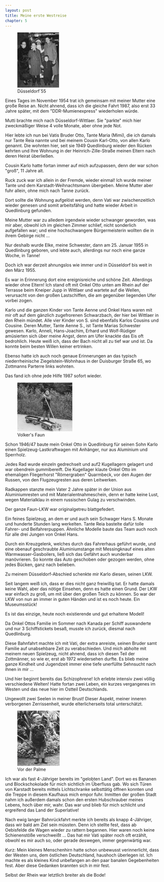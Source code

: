 ```yaml
---  
layout: post
title: Meine erste Westreise
chapter: 5
---  
```




<figure class="right"><a href="/bilder/010.jpg" title="Klicken f&uuml;r Grossansicht" rel="facebox"><img title="Du&#x308;sseldorf&#xb4;55" src="/bilder/thumb-010.png"></a><figcaption>Du&#x308;sseldorf&#xb4;55</figcaption></figure>
 Eines Tages im November 1954 trat ich gemeinsam mit meiner Mutter eine
große Reise an. Nicht ahnend, dass ich die gleiche Fahrt 1987, also erst 33
Jahre später, mit dem "DDR-Mumienexpress" wiederholen würde.

Mutti brachte mich nach Düsseldorf-Wittlaer. Sie "parkte" mich hier
zweckmäßiger Weise 4 volle Monate, aber ohne jede Not.

Hier lebte ich nun bei Vatis Bruder Otto, Tante Maria (Mimi), die ich damals
nur Tante Reia nannte und bei meinem Cousin Karl-Otto, von allen Karlo
genannt. Die wohnten hier, seit sie 1949 Quedlinburg wieder den Rücken kehrten
und Ihre Wohnung in der Heinrich-Zille-Straße meinen Eltern nach deren Heirat
überließen.

Cousin Karlo hatte fortan immer auf mich aufzupassen, denn der war schon
"groß", 11 Jahre alt.

Ruck zuck war ich allein in der Fremde, wieder einmal! Ich wurde meiner Tante
und dem Karstadt-Weihnachtsmann übergeben. Meine Mutter aber fuhr allein, ohne
mich nach Tanne zurück.

Dort sollte die Wohnung aufgelöst werden, denn Vati war zwischenzeitlich
wieder genesen und somit arbeitsfähig und hatte wieder Arbeit in Quedlinburg
gefunden.

Meine Mutter war zu alledem irgendwie wieder schwanger geworden, was mir aber,
obwohl ich im gleichen Zimmer schlief, nicht sonderlich aufgefallen war; und
eine hochschwangere Bürgermeisterin wollten die in ihrem Gebirge nicht …

Nur deshalb wurde Elke, meine Schwester, dann am 25. Januar 1955 in
Quedlinburg geboren, und lebte auch, allerdings nur noch eine ganze Woche, in
Tanne!

Doch ich war derzeit ahnungslos wie immer und in Düsseldorf bis weit in den
März 1955.

Es war in Erinnerung dort eine ereignisreiche und schöne Zeit. Allerdings
wieder ohne Eltern! Ich stand oft mit Onkel Otto unten am Rhein auf der
Terrasse beim Kneiper Jupp in Wittlaer und wartete auf die Wellen, verursacht
von den großen Lastschiffen, die am gegenüber liegenden Ufer vorbei zogen.

Karlo und die ganzen Kinder von Tante Aenne und Onkel Hans waren mit mir oft
auf dem gänzlich zugefrorenen Schwarzbach, der hier bei Wittlaer in den Rhein
mündet. Alle vier Kinder von S. sind ebenfalls Karlos Cousins und Cousine.
Deren Mutter, Tante Aenne S., ist Tante Marias Schwester gewesen. Karlo,
Anneli, Hans-Joachim, Erhard und Wolf-Rüdiger amüsierten sich über meine
Angst, denn am Ufer knackte das Eis oft bedrohlich. Heute weiß ich, dass der
Bach nicht all zu tief war und ist. Da konnte beim besten Willen keiner
ertrinken.

Ebenso hatte ich auch noch genaue Erinnerungen an das typisch niederrheinische
Ziegelstein-Wohnhaus in der Duisburger Straße 65, wo Zottmanns Parterre links
wohnten.

Das fand ich ohne jede Hilfe 1987 sofort wieder.

<figure class="left"><a href="/bilder/011.jpg" title="Klicken f&uuml;r Grossansicht" rel="facebox"><img title="Volker&#x27;s Faun" src="/bilder/thumb-011.png"></a><figcaption>Volker&#x27;s Faun</figcaption></figure>
 Schon 1946/47 baute mein Onkel Otto in Quedlinburg für seinen Sohn
Karlo einen Spielzeug-Lastkraftwagen mit Anhänger, nur aus Aluminium und
Sperrholz.

Jedes Rad wurde einzeln gedrechselt und auf2 Kugellagern gelagert und war
obendrein gummibereift. Die Kugellager klaute Onkel Otto im ehemaligen
Fliegerhorst "Römergraben" Quarmbeck, vor den Augen der Russen, von den
Flugzeugresten aus deren Leitwerken.

Radkappen stanzte mein Vater 2 Jahre später in der Union aus Aluminiumresten
und mit Materialentnahmeschein, denn er hatte keine Lust, wegen Materialklau
in einem russischen Gulag zu verschwinden.

Der ganze Faun-LKW war originalgetreu blattgefedert.

Ein feines Spielzeug, an dem er und auch sein Schwager Hans S. Monate und
hunderte Stunden lang werkelten. Tante Reia bastelte dafür tolle Fahrer- und
Beifahrerpuppen. Ähnliche Modelle baute das Team auch noch für alle drei
Jungen von Onkel Hans.

Durch ein Kreuzgelenk, welches durch das Fahrerhaus geführt wurde, und eine
obenauf geschraubte Aluminiumstange mit Messingknauf eines alten
Warmwasser-Gasboilers, ließ sich das Gefährt auch wunderbar manövrieren. So
konnte das Auto geschoben oder gezogen werden, ohne jedes Bücken, ganz nach
belieben.

Zu meinem Düsseldorf-Abschied schenkte mir Karlo diesen, seinen LKW.

Seit langem weiß ich, dass er dies nicht ganz freiwillig tat. Er hatte damals
keine Wahl, aber das nötige Einsehen, denn es hatte einen Grund. Der LKW war
einfach zu groß, um mit über den großen Teich zu können. So war der LKW von
nun an immer in guten Händen und ist es noch heute. Ein Museumsstück!

Es ist das einzige, heute noch existierende und gut erhaltene Modell!

Da Onkel Ottos Familie im Sommer nach Kanada per Schiff auswanderte und nur 3
Schiffstickets besaß, musste ich zurück, diesmal nach Quedlinburg.

Diese Bahnfahrt machte ich mit Vati, der extra anreiste, seinen Bruder samt
Familie auf unabsehbare Zeit zu verabschieden. Und mich abholte mit meinem
neuen Spielzeug, nicht ahnend, dass ich diesen Teil der Zottmänner, so wie er,
erst ab 1972 wiedersehen durfte. Es blieb meine ganze Kindheit und Jugendzeit
immer eine tiefe unerfüllte Sehnsucht nach ihnen in mir …

Und hier beginnt bereits das Schizophrene! Ich erlebte intensiv zwei völlig
verschiedene Welten! Hatte fortan zwei Leben, ein kurzes vergangenes im Westen
und das neue hier im Ostteil Deutschlands.

Ungewollt zwei Seelen in meiner Brust! Dieser Aspekt, meiner inneren
verborgenen Zerrissenheit, wurde elterlicherseits total unterschätzt.

<figure class="right"><a href="/bilder/012.jpg" title="Klicken f&uuml;r Grossansicht" rel="facebox"><img title="Vor der Palme" src="/bilder/thumb-012.png"></a><figcaption>Vor der Palme</figcaption></figure>
 Ich war als fast 4-Jähriger bereits im "gelobten Land". Dort wo es
Bananen und Blockschokolade für mich sichtlich im Überfluss gab. Wo sich Türen
von Karstadt bereits mittels Lichtschranke selbsttätig öffnen konnten und die
Treppe in diesem Kaufhaus mich empor fuhr. Inmitten der großen Stadt nahm ich
außerdem damals schon den ersten Hubschrauber meines Lebens, hoch über mir,
wahr. Das war und blieb für mich schlicht und ergreifend das Land der
Superlative!

Nach ewig langer Bahnrückfahrt merkte ich bereits als knapp 4-Jähriger, dass
wir bald am Ziel sein müssten. Denn ich stellte fest, dass ab Oebisfelde die
Wagen wieder zu rattern begannen. Hier waren noch keine Schienenstöße
verschweißt … Das hat mir Vati später noch oft erzählt, obwohl es mir auch so,
oder gerade deswegen, immer gegenwärtig war.

Kurz: Mein kleines Menschenhirn hatte schon unbewusst verinnerlicht, dass der
Westen uns, dem östlichen Deutschland, haushoch überlegen ist. Ich machte es
als kleines Kind unbefangen an den paar banalen Gegebenheiten fest. Aber diese
Gedanken brannten sich in mir fest.

Selbst der Rhein war letztlich breiter als die Bode!

